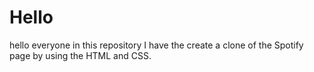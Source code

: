 # Hello 
hello everyone in this repository I have the create a clone of the Spotify page by using the HTML and CSS.
